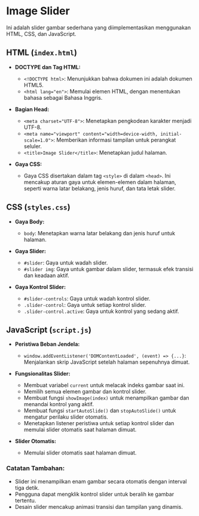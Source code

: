 # Image Slider

Ini adalah slider gambar sederhana yang diimplementasikan menggunakan HTML, CSS, dan JavaScript.

## HTML (`index.html`)

- **DOCTYPE dan Tag HTML:**
  - `<!DOCTYPE html>`: Menunjukkan bahwa dokumen ini adalah dokumen HTML5.
  - `<html lang="en">`: Memulai elemen HTML, dengan menentukan bahasa sebagai Bahasa Inggris.

- **Bagian Head:**
  - `<meta charset="UTF-8">`: Menetapkan pengkodean karakter menjadi UTF-8.
  - `<meta name="viewport" content="width=device-width, initial-scale=1.0">`: Memberikan informasi tampilan untuk perangkat seluler.
  - `<title>Image Slider</title>`: Menetapkan judul halaman.

- **Gaya CSS:**
  - Gaya CSS disertakan dalam tag `<style>` di dalam `<head>`. Ini mencakup aturan gaya untuk elemen-elemen dalam halaman, seperti warna latar belakang, jenis huruf, dan tata letak slider.

## CSS (`styles.css`)

- **Gaya Body:**
  - `body`: Menetapkan warna latar belakang dan jenis huruf untuk halaman.

- **Gaya Slider:**
  - `#slider`: Gaya untuk wadah slider.
  - `#slider img`: Gaya untuk gambar dalam slider, termasuk efek transisi dan keadaan aktif.

- **Gaya Kontrol Slider:**
  - `#slider-controls`: Gaya untuk wadah kontrol slider.
  - `.slider-control`: Gaya untuk setiap kontrol slider.
  - `.slider-control.active`: Gaya untuk kontrol yang sedang aktif.

## JavaScript (`script.js`)

- **Peristiwa Beban Jendela:**
  - `window.addEventListener('DOMContentLoaded', (event) => {...}`: Menjalankan skrip JavaScript setelah halaman sepenuhnya dimuat.

- **Fungsionalitas Slider:**
  - Membuat variabel `current` untuk melacak indeks gambar saat ini.
  - Memilih semua elemen gambar dan kontrol slider.
  - Membuat fungsi `showImage(index)` untuk menampilkan gambar dan menandai kontrol yang aktif.
  - Membuat fungsi `startAutoSlide()` dan `stopAutoSlide()` untuk mengatur perilaku slider otomatis.
  - Menetapkan listener peristiwa untuk setiap kontrol slider dan memulai slider otomatis saat halaman dimuat.

- **Slider Otomatis:**
  - Memulai slider otomatis saat halaman dimuat.

### Catatan Tambahan:

- Slider ini menampilkan enam gambar secara otomatis dengan interval tiga detik.
- Pengguna dapat mengklik kontrol slider untuk beralih ke gambar tertentu.
- Desain slider mencakup animasi transisi dan tampilan yang dinamis.


